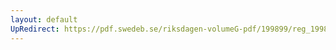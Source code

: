 ```yaml
---
layout: default
UpRedirect: https://pdf.swedeb.se/riksdagen-volumeG-pdf/199899/reg_199899/reg_199899_0326.pdf
---
```

